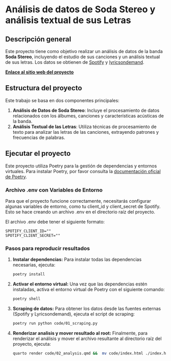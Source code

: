 # Análisis de datos de Soda Stereo y análisis textual de sus Letras

## Descripción general

Este proyecto tiene como objetivo realizar un análisis de datos de la banda **Soda Stereo**, incluyendo el estudio de sus canciones y un análisis textual de sus letras. Los datos se obtienen de [Spotify](https://developer.spotify.com/) y [lyricsondemand](https://lyricsondemand.com/).

**[Enlace al sitio web del proyecto](https://aid-austral-2024.github.io/tarea2-agustinlamenza/)**

## Estructura del proyecto

Este trabajo se basa en dos componentes principales:

1. **Análisis de Datos de Soda Stereo**: Incluye el procesamiento de datos relacionados con los álbumes, canciones y características acústicas de la banda.
2. **Análisis Textual de las Letras**: Utiliza técnicas de procesamiento de texto para analizar las letras de las canciones, extrayendo patrones y frecuencias de palabras.

## Ejecutar el proyecto

Este proyecto utiliza Poetry para la gestión de dependencias y entornos virtuales. Para instalar Poetry, por favor consulta la [documentación oficial de Poetry](https://python-poetry.org/docs/#installation).

### Archivo .env con Variables de Entorno
Para que el proyecto funcione correctamente, necesitarás configurar algunas variables de entorno, como tu client_id y client_secret de Spotify. Esto se hace creando un archivo .env en el directorio raíz del proyecto.

El archivo .env debe tener el siguiente formato:
```
SPOTIFY_CLIENT_ID=""
SPOTIFY_CLIENT_SECRET=""
```

### Pasos para reproducir resultados
1. **Instalar dependencias:** Para instalar todas las dependencias necesarias, ejecuta:
    ```bash
    poetry install
    ```

2. **Activar el entorno virtual:** Una vez que las dependencias estén instaladas, activa el entorno virtual de Poetry con el siguiente comando:
    ```bash
    poetry shell
    ```

3. **Scraping de datos:** Para obtener los datos desde las fuentes externas (Spotify y Lyricsondemand), ejecuta el script de scraping:
    ```bash
    poetry run python code/01_scraping.py
    ```

4. **Renderizar analisis y mover resultado al root:** Finalmente, para renderizar el análisis y mover el archivo resultante al directorio raíz del proyecto, ejecuta:
    ```bash
    quarto render code/02_analysis.qmd &&  mv code/index.html ./index.html
    ```